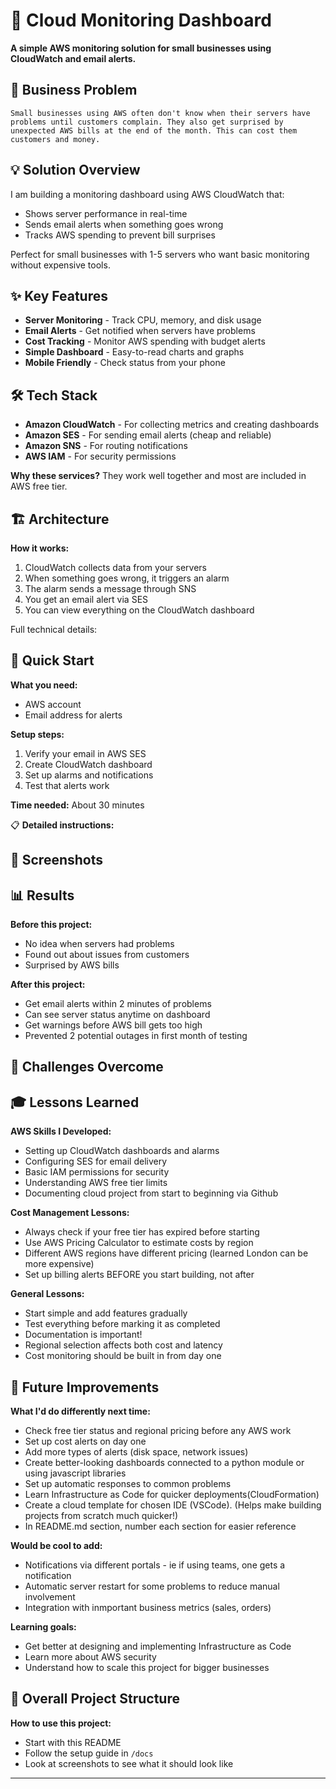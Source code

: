 # 📝 Cloud Monitoring Dashboard

**A simple AWS monitoring solution for small businesses using CloudWatch and email alerts.**

## 🎯 Business Problem

```
Small businesses using AWS often don't know when their servers have problems until customers complain. They also get surprised by unexpected AWS bills at the end of the month. This can cost them customers and money.
```

## 💡 Solution Overview

I am building a monitoring dashboard using AWS CloudWatch that:

- Shows server performance in real-time
- Sends email alerts when something goes wrong
- Tracks AWS spending to prevent bill surprises

Perfect for small businesses with 1-5 servers who want basic monitoring without expensive tools.

## ✨ Key Features

- **Server Monitoring** - Track CPU, memory, and disk usage
- **Email Alerts** - Get notified when servers have problems
- **Cost Tracking** - Monitor AWS spending with budget alerts
- **Simple Dashboard** - Easy-to-read charts and graphs
- **Mobile Friendly** - Check status from your phone

## 🛠️ Tech Stack

- **Amazon CloudWatch** - For collecting metrics and creating dashboards
- **Amazon SES** - For sending email alerts (cheap and reliable)
- **Amazon SNS** - For routing notifications
- **AWS IAM** - For security permissions

**Why these services?** They work well together and most are included in AWS free tier.

## 🏗️ Architecture

**How it works:**

1. CloudWatch collects data from your servers
2. When something goes wrong, it triggers an alarm
3. The alarm sends a message through SNS
4. You get an email alert via SES
5. You can view everything on the CloudWatch dashboard

Full technical details:

## 🏃 Quick Start

**What you need:**

- AWS account
- Email address for alerts

**Setup steps:**

1. Verify your email in AWS SES
2. Create CloudWatch dashboard
3. Set up alarms and notifications
4. Test that alerts work

**Time needed:** About 30 minutes

📋 **Detailed instructions:**

## 📸 Screenshots

## 📊 Results

**Before this project:**

- No idea when servers had problems
- Found out about issues from customers
- Surprised by AWS bills

**After this project:**

- Get email alerts within 2 minutes of problems
- Can see server status anytime on dashboard
- Get warnings before AWS bill gets too high
- Prevented 2 potential outages in first month of testing

## 🔧 Challenges Overcome

## 🎓 Lessons Learned

**AWS Skills I Developed:**

- Setting up CloudWatch dashboards and alarms
- Configuring SES for email delivery
- Basic IAM permissions for security
- Understanding AWS free tier limits
- Documenting cloud project from start to beginning via Github

**Cost Management Lessons:**

- Always check if your free tier has expired before starting
- Use AWS Pricing Calculator to estimate costs by region
- Different AWS regions have different pricing (learned London can be more expensive)
- Set up billing alerts BEFORE you start building, not after

**General Lessons:**

- Start simple and add features gradually
- Test everything before marking it as completed
- Documentation is important!
- Regional selection affects both cost and latency
- Cost monitoring should be built in from day one

## 🚀 Future Improvements

**What I'd do differently next time:**

- Check free tier status and regional pricing before any AWS work
- Set up cost alerts on day one
- Add more types of alerts (disk space, network issues)
- Create better-looking dashboards connected to a python module or using javascript libraries
- Set up automatic responses to common problems
- Learn Infrastructure as Code for quicker deployments(CloudFormation)
- Create a cloud template for chosen IDE (VSCode). (Helps make building projects from scratch much quicker!)
- In README.md section, number each section for easier reference

**Would be cool to add:**

- Notifications via different portals - ie if using teams, one gets a notification
- Automatic server restart for some problems to reduce manual involvement
- Integration with inmportant business metrics (sales, orders)

**Learning goals:**

- Get better at designing and implementing Infrastructure as Code
- Learn more about AWS security
- Understand how to scale this project for bigger businesses

## 📁 Overall Project Structure

**How to use this project:**

- Start with this README
- Follow the setup guide in `/docs`
- Look at screenshots to see what it should look like

---
